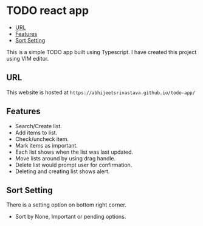 # TODO react app

<!-- vim-markdown-toc GFM -->

* [URL](#url)
* [Features](#features)
* [Sort Setting](#sort-setting)

<!-- vim-markdown-toc -->

This is a simple TODO app built using Typescript. 
I have created this project using VIM editor.

## URL
This website is hosted at `https://abhijeetsrivastava.github.io/todo-app/`

## Features
- Search/Create list.
- Add items to list.
- Check/uncheck item.
- Mark items as important.
- Each list shows when the list was last updated.
- Move lists around by using drag handle.
- Delete list would prompt user for confirmation.
- Deleting and creating list shows alert.
 
## Sort Setting
There is a setting option on bottom right corner.
- Sort by None, Important or pending options.
  

